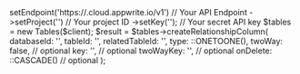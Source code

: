 <?php

use Appwrite\Client;
use Appwrite\Services\Tables;
use Appwrite\Enums\;

$client = (new Client())
    ->setEndpoint('https://<REGION>.cloud.appwrite.io/v1') // Your API Endpoint
    ->setProject('<YOUR_PROJECT_ID>') // Your project ID
    ->setKey('<YOUR_API_KEY>'); // Your secret API key

$tables = new Tables($client);

$result = $tables->createRelationshipColumn(
    databaseId: '<DATABASE_ID>',
    tableId: '<TABLE_ID>',
    relatedTableId: '<RELATED_TABLE_ID>',
    type: ::ONETOONE(),
    twoWay: false, // optional
    key: '', // optional
    twoWayKey: '', // optional
    onDelete: ::CASCADE() // optional
);